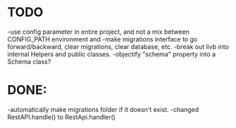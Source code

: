 # TODO
-use config parameter in entire project, and not a mix between CONFIG_PATH environment and 
-make migrations interface to go forward/backward, clear migrations, clear database, etc.
-break out livb into internal Helpers and public classes.
-objectify "schema" property into a Schema class?

# DONE:
-automatically make migrations folder if it doesn't exist.
-changed RestAPI.handle() to RestApi.handler()